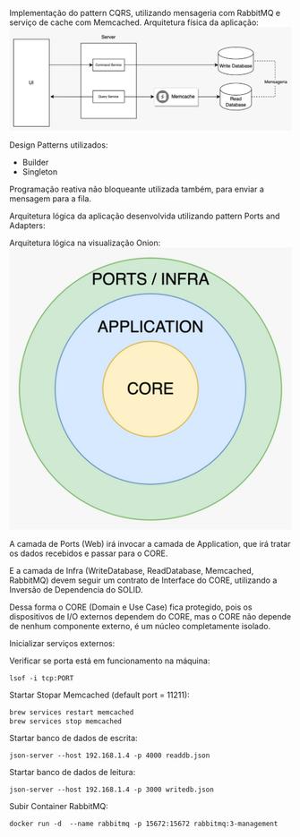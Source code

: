 Implementação do pattern CQRS, utilizando mensageria com RabbitMQ e serviço de cache com Memcached.
Arquitetura física da aplicação:
![obj](arquitetura.jpeg)

Design Patterns utilizados: 
- Builder
- Singleton

Programação reativa não bloqueante utilizada também, para enviar a mensagem para a fila.

Arquitetura lógica da aplicação desenvolvida utilizando pattern Ports and Adapters:

Arquitetura lógica na visualização Onion:
![obj](arquitetura-onion.jpeg)

A camada de Ports (Web) irá invocar a camada de Application, que irá tratar os dados recebidos e passar para o CORE.

E a camada de Infra (WriteDatabase, ReadDatabase, Memcached, RabbitMQ) devem seguir um contrato de Interface do CORE, utilizando a Inversão de Dependencia do SOLID.

Dessa forma o CORE (Domain e Use Case) fica protegido, pois os dispositivos de I/O externos dependem do CORE, mas o CORE não depende de nenhum componente externo, é um núcleo completamente isolado.

Inicializar serviços externos:

Verificar se porta está em funcionamento na máquina:
    
    lsof -i tcp:PORT

Startar Stopar Memcached (default port = 11211):

    brew services restart memcached
    brew services stop memcached

Startar banco de dados de escrita:
    
    json-server --host 192.168.1.4 -p 4000 readdb.json

Startar banco de dados de leitura:

    json-server --host 192.168.1.4 -p 3000 writedb.json

Subir Container RabbitMQ:

    docker run -d  --name rabbitmq -p 15672:15672 rabbitmq:3-management